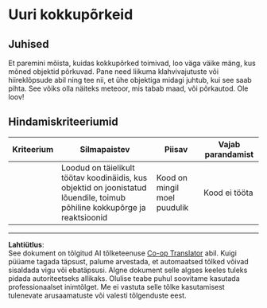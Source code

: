 <!--
CO_OP_TRANSLATOR_METADATA:
{
  "original_hash": "8a0a097b45e7c75a611e2795e4013f16",
  "translation_date": "2025-10-11T12:13:49+00:00",
  "source_file": "6-space-game/4-collision-detection/assignment.md",
  "language_code": "et"
}
-->
# Uuri kokkupõrkeid

## Juhised

Et paremini mõista, kuidas kokkupõrked toimivad, loo väga väike mäng, kus mõned objektid põrkuvad. Pane need liikuma klahvivajutuste või hiireklõpsude abil ning tee nii, et ühe objektiga midagi juhtub, kui see saab pihta. See võiks olla näiteks meteoor, mis tabab maad, või põrkautod. Ole loov!

## Hindamiskriteeriumid

| Kriteerium | Silmapaistev                                                                                                           | Piisav                        | Vajab parandamist |
| ---------- | --------------------------------------------------------------------------------------------------------------------- | ----------------------------- | ----------------- |
|            | Loodud on täielikult töötav koodinäidis, kus objektid on joonistatud lõuendile, toimub põhiline kokkupõrge ja reaktsioonid | Kood on mingil moel puudulik | Kood ei tööta     |

---

**Lahtiütlus**:  
See dokument on tõlgitud AI tõlketeenuse [Co-op Translator](https://github.com/Azure/co-op-translator) abil. Kuigi püüame tagada täpsust, palume arvestada, et automaatsed tõlked võivad sisaldada vigu või ebatäpsusi. Algne dokument selle algses keeles tuleks pidada autoriteetseks allikaks. Olulise teabe puhul soovitame kasutada professionaalset inimtõlget. Me ei vastuta selle tõlke kasutamisest tulenevate arusaamatuste või valesti tõlgenduste eest.
